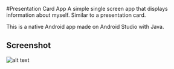#Presentation Card App
A simple single screen app that displays information about myself. Similar to a presentation card.

This is a native Android app made on Android Studio with Java.
 
## Screenshot 
![alt text](https://gnstudenko.github.io/images/apps/presentation-card-app.png "Website Screenshot") 
